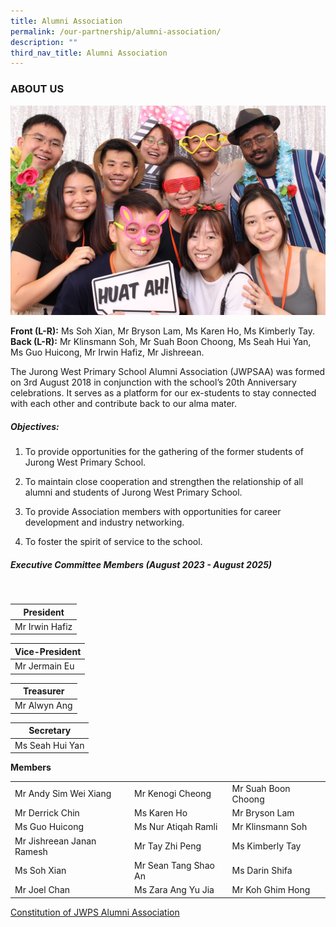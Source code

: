```yaml
---
title: Alumni Association
permalink: /our-partnership/alumni-association/
description: ""
third_nav_title: Alumni Association
---
```

### ABOUT US

![](/images/JWPS%20Family/2023%20Mar%20Alumi.jpg)

**Front (L-R):** Ms Soh Xian, Mr Bryson Lam, Ms Karen Ho, Ms Kimberly Tay.<br>
**Back (L-R):** Mr Klinsmann Soh, Mr Suah Boon Choong, Ms Seah Hui Yan, Ms Guo Huicong, Mr Irwin Hafiz, Mr Jishreean.

  
The Jurong West Primary School Alumni Association (JWPSAA) was formed on 3rd August 2018 in conjunction with the school’s 20th Anniversary celebrations. It serves as a platform for our ex-students to stay connected with each other and contribute back to our alma mater.

##### Objectives:

1.  To provide opportunities for the gathering of the former students of Jurong West Primary School.
    
2.  To maintain close cooperation and strengthen the relationship of all alumni and students of Jurong West Primary School.
    
3.  To provide Association members with opportunities for career development and industry networking.
    
4.  To foster the spirit of service to the school.
    
##### Executive Committee Members (August 2023 - August 2025)

<br>



| **President** | 
| -------- | 
| Mr Irwin Hafiz     | <br>

| **Vice-President** | 
| -------- | 
| Mr Jermain Eu    | <br>

| **Treasurer** | 
| -------- | 
| Mr Alwyn Ang  | <br>

| **Secretary** | 
| -------- | 
| Ms Seah Hui Yan    | <br>



**Members**<br>

|  |  |  |
| -------- | -------- | -------- |
| Mr Andy Sim Wei Xiang     | Mr Kenogi Cheong     | Mr Suah Boon Choong    |
| Mr Derrick Chin | Ms Karen Ho | Mr Bryson Lam |
| Ms Guo Huicong  | Ms Nur Atiqah Ramli | Mr Klinsmann Soh  |
| Mr Jishreean Janan Ramesh  | Mr Tay Zhi Peng  | Ms Kimberly Tay |
| Ms Soh Xian |  Mr Sean Tang Shao An  |  Ms Darin Shifa |
| Mr Joel Chan | Ms Zara Ang Yu Jia |  Mr Koh Ghim Hong |<br>





[Constitution of JWPS Alumni Association](/files/Alumni/Constitution%20of%20JWPS%20Alumni%20Association.pdf)